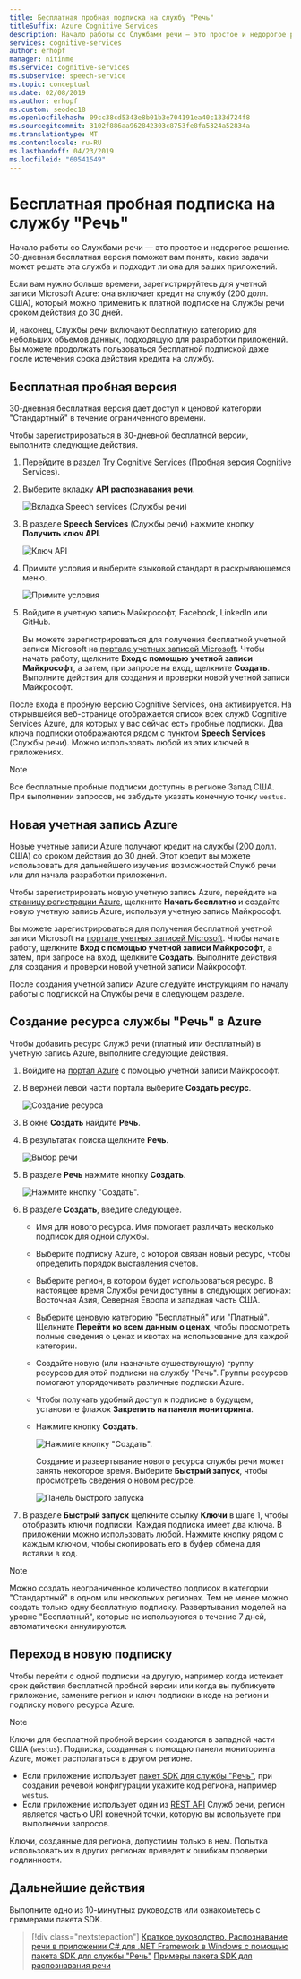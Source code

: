 ```yaml
---
title: Бесплатная пробная подписка на службу "Речь"
titleSuffix: Azure Cognitive Services
description: Начало работы со Службами речи — это простое и недорогое решение. 30-дневная бесплатная версия поможет вам понять, какие задачи может решать эта служба и подходит ли она для ваших приложений.
services: cognitive-services
author: erhopf
manager: nitinme
ms.service: cognitive-services
ms.subservice: speech-service
ms.topic: conceptual
ms.date: 02/08/2019
ms.author: erhopf
ms.custom: seodec18
ms.openlocfilehash: 09cc38cd5343e8b01b3e704191ea40c133d724f8
ms.sourcegitcommit: 3102f886aa962842303c8753fe8fa5324a52834a
ms.translationtype: MT
ms.contentlocale: ru-RU
ms.lasthandoff: 04/23/2019
ms.locfileid: "60541549"
---
```

# <a name="try-speech-services-for-free"></a>Бесплатная пробная подписка на службу "Речь"

Начало работы со Службами речи — это простое и недорогое решение. 30-дневная бесплатная версия поможет вам понять, какие задачи может решать эта служба и подходит ли она для ваших приложений.

Если вам нужно больше времени, зарегистрируйтесь для учетной записи Microsoft Azure: она включает кредит на службу (200 долл. США), который можно применить к платной подписке на Службы речи сроком действия до 30 дней.

И, наконец, Службы речи включают бесплатную категорию для небольших объемов данных, подходящую для разработки приложений. Вы можете продолжать пользоваться бесплатной подпиской даже после истечения срока действия кредита на службу.

## <a name="free-trial"></a>Бесплатная пробная версия

30-дневная бесплатная версия дает доступ к ценовой категории "Стандартный" в течение ограниченного времени.

Чтобы зарегистрироваться в 30-дневной бесплатной версии, выполните следующие действия.

1. Перейдите в раздел [Try Cognitive Services](https://azure.microsoft.com/try/cognitive-services/) (Пробная версия Cognitive Services).

1. Выберите вкладку **API распознавания речи**.

   ![Вкладка Speech services (Службы речи)](media/index/try-speech-api-free-trial1.png)

1. В разделе **Speech Services** (Службы речи) нажмите кнопку **Получить ключ API**.

   ![Ключ API](media/index/try-speech-api-free-trial2.png)

1. Примите условия и выберите языковой стандарт в раскрывающемся меню.

   ![Примите условия](media/index/try-speech-api-free-trial3.png)

1. Войдите в учетную запись Майкрософт, Facebook, LinkedIn или GitHub.

    Вы можете зарегистрироваться для получения бесплатной учетной записи Microsoft на [портале учетных записей Microsoft](https://account.microsoft.com/account). Чтобы начать работу, щелкните **Вход с помощью учетной записи Майкрософт**, а затем, при запросе на вход, щелкните **Создать**. Выполните действия для создания и проверки новой учетной записи Майкрософт.

После входа в пробную версию Cognitive Services, она активируется. На открывшейся веб-странице отображается список всех служб Cognitive Services Azure, для которых у вас сейчас есть пробные подписки. Два ключа подписки отображаются рядом с пунктом **Speech Services** (Службы речи). Можно использовать любой из этих ключей в приложениях.

> [!NOTE]
> Все бесплатные пробные подписки доступны в регионе Запад США. При выполнении запросов, не забудьте указать конечную точку `westus`.

## <a name="new-azure-account"></a>Новая учетная запись Azure

Новые учетные записи Azure получают кредит на службы (200 долл. США) со сроком действия до 30 дней. Этот кредит вы можете использовать для дальнейшего изучения возможностей Служб речи или для начала разработки приложения.

Чтобы зарегистрировать новую учетную запись Azure, перейдите на [страницу регистрации Azure](https://azure.microsoft.com/free/ai/), щелкните **Начать бесплатно** и создайте новую учетную запись Azure, используя учетную запись Майкрософт.

Вы можете зарегистрироваться для получения бесплатной учетной записи Microsoft на [портале учетных записей Microsoft](https://account.microsoft.com/account). Чтобы начать работу, щелкните **Вход с помощью учетной записи Майкрософт**, а затем, при запросе на вход, щелкните **Создать**. Выполните действия для создания и проверки новой учетной записи Майкрософт.

После создания учетной записи Azure следуйте инструкциям по началу работы с подпиской на Службы речи в следующем разделе.

## <a name="create-a-speech-resource-in-azure"></a>Создание ресурса службы "Речь" в Azure

Чтобы добавить ресурс Служб речи (платный или бесплатный) в учетную запись Azure, выполните следующие действия.

1. Войдите на [портал Azure](https://portal.azure.com/) с помощью учетной записи Майкрософт.

1. В верхней левой части портала выберите **Создать ресурс**.

    ![Создание ресурса](media/index/try-speech-api-create-speech1.png)

1. В окне **Создать** найдите **Речь**.

1. В результатах поиска щелкните **Речь**.

    ![Выбор речи](media/index/try-speech-api-create-speech2.png)

1. В разделе **Речь** нажмите кнопку **Создать**.

    ![Нажмите кнопку "Создать".](media/index/try-speech-api-create-speech3.png)

1. В разделе **Создать**, введите следующее.

   * Имя для нового ресурса. Имя помогает различать несколько подписок для одной службы.
   * Выберите подписку Azure, с которой связан новый ресурс, чтобы определить порядок выставления счетов.
   * Выберите регион, в котором будет использоваться ресурс. В настоящее время Службы речи доступны в следующих регионах: Восточная Азия, Северная Европа и западная часть США.
   * Выберите ценовую категорию "Бесплатный" или "Платный". Щелкните **Перейти ко всем данным о ценах**, чтобы просмотреть полные сведения о ценах и квотах на использование для каждой категории.
   * Создайте новую (или назначьте существующую) группу ресурсов для этой подписки на службу "Речь". Группы ресурсов помогают упорядочивать различные подписки Azure.
   * Чтобы получать удобный доступ к подписке в будущем, установите флажок **Закрепить на панели мониторинга**.
   * Нажмите кнопку **Создать**.

     ![Нажмите кнопку "Создать".](media/index/try-speech-api-create-speech4.png)

     Создание и развертывание нового ресурса службы речи может занять некоторое время. Выберите **Быстрый запуск**, чтобы просмотреть сведения о новом ресурсе.

     ![Панель быстрого запуска](media/index/try-speech-api-create-speech5.png)

1. В разделе **Быстрый запуск** щелкните ссылку **Ключи** в шаге 1, чтобы отобразить ключи подписки. Каждая подписка имеет два ключа. В приложении можно использовать любой. Нажмите кнопку рядом с каждым ключом, чтобы скопировать его в буфер обмена для вставки в код.

> [!NOTE]
> Можно создать неограниченное количество подписок в категории "Стандартный" в одном или нескольких регионах. Тем не менее можно создать только одну бесплатную подписку. Развертывания моделей на уровне "Бесплатный", которые не используются в течение 7 дней, автоматически аннулируются.

## <a name="switch-to-a-new-subscription"></a>Переход в новую подписку

Чтобы перейти с одной подписки на другую, например когда истекает срок действия бесплатной пробной версии или когда вы публикуете приложение, замените регион и ключ подписки в коде на регион и подписку нового ресурса Azure.

> [!NOTE]
> Ключи для бесплатной пробной версии создаются в западной части США (`westus`). Подписка, созданная с помощью панели мониторинга Azure, может располагаться в другом регионе.

* Если приложение использует [пакет SDK для службы "Речь"](speech-sdk.md), при создании речевой конфигурации укажите код региона, например `westus`.
* Если приложение использует один из [REST API](rest-apis.md) Служб речи, регион является частью URI конечной точки, которую вы используете при выполнении запросов.

Ключи, созданные для региона, допустимы только в нем. Попытка использовать их в других регионах приведет к ошибкам проверки подлинности.

## <a name="next-steps"></a>Дальнейшие действия

Выполните одно из 10-минутных руководств или ознакомьтесь с примерами пакета SDK.

> [!div class="nextstepaction"]
> [Краткое руководство. Распознавание речи в приложении C# для .NET Framework в Windows с помощью пакета SDK для службы "Речь"](quickstart-csharp-dotnet-windows.md)
> [Примеры пакета SDK для распознавания речи](speech-sdk.md#get-the-samples)
